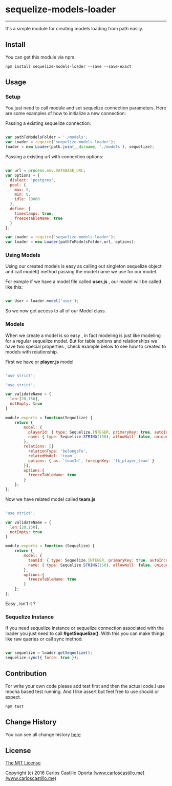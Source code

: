 # sequelize-models-loader
<hr>

It's a simple module for creating models loading from path easily.

## Install

You can get this module via npm.

```
npm install sequelize-models-loader --save --save-exact

```

## Usage

### Setup

You just need to call module and set sequelize connection parameters. Here are some examples of how to initialize a new connection:

Passing a existing sequelize connection:

```javascript

var pathToModelsFolder = './models';
var Loader = require('sequelize-models-loader');
loader = new Loader(path.join(__dirname, './models'), sequelize);

```

Passing a existing url with connection options:

```javascript

var url = process.env.DATABASE_URL;
var options = {
  dialect: 'postgres',
  pool: {
    max: 5,
    min: 0,
    idle: 10000
  },
  define: {
    timestamps: true,
    freezeTableName: true
  }
};

var Loader = require('sequelize-models-loader');
var loader = new Loader(pathToModelsFolder,url, options);

```

### Using Models

Using our created models is easy as calling out singleton sequelize object and call model() method passing the model name we use for our model.

For exmple if we have a model file called **user.js** , our model will be called like this:

```javascript

var User = loader.model('user');

```
So we now get access to all of our Model class.

### Models

When we create a model is so easy , in fact modeling is just like modeling for a regular sequelize model. But for table options and relationships we have two special properties , check example below to see how to created to models with relationship.

First we have or **player.js** model

```javascript

'use strict';

'use strict';

var validateName = {
  len:[20,150],
  notEmpty: true
}

module.exports = function(Sequelize) {
    return {
        model: {
          playerId: { type: Sequelize.INTEGER, primaryKey: true, autoIncrement: true },
          name: { type: Sequelize.STRING(150), allowNull: false, unique: true , validate: validateName }
        },
        relations: [{
          relationType: 'belongsTo',
          relatedModel: 'team',
          options: { as: 'teamId', foreignKey: 'fk_player_team' }
        }],
        options:{
          freezeTableName: true
        }
    };
};

```

Now we have related model called **team.js**

```javascript

'use strict';

var validateName = {
  len:[20,150],
  notEmpty: true
}

module.exports = function (Sequelize) {
    return {
        model: {
          teamId: { type: Sequelize.INTEGER, primaryKey: true, autoIncrement: true },
          name: { type: Sequelize.STRING(150), allowNull: false, unique: true , validate: validateName }
        },
        options:{
          freezeTableName: true
        }
    };
};

```

Easy , isn't it ?

### Sequelize Instance

If you need sequelize instance or sequelize connection associated with the loader you just need to call **#getSequelize()**. With this you can make things like raw queries or call sync method.

```javascript

var sequelize = loader.getSequelize();
sequelize.sync({ force: true });

```

## Contribution

For write your own code please add test first and then the actual code.I use mocha based test running. And I like assert but feel free to use should or expect.

```
npm test
```
## Change History
You can see all change history [here](/CHANGELOG.md)

## License

[The MIT License](/LICENSE.mit)

Copyright (c) 2016 Carlos Castillo Oporta [www.carloscastillo.me](www.carloscastillo.me)

